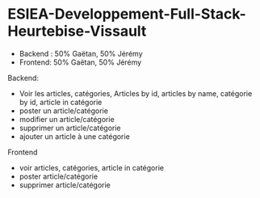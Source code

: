# ESIEA-Developpement-Full-Stack-Heurtebise-Vissault

- Backend : 50% Gaëtan, 50% Jérémy
- Frontend: 50% Gaëtan, 50% Jérémy 

Backend: 
  - Voir les articles, catégories, Articles by id, articles by name, catégorie by id, article in catégorie
  - poster un article/catégorie
  - modifier un article/catégorie
  - supprimer un article/catégorie
  - ajouter un article à une catégorie

Frontend 
  - voir articles, catégories, article in catégorie
  - poster article/catégorie
  - supprimer article/catégorie
